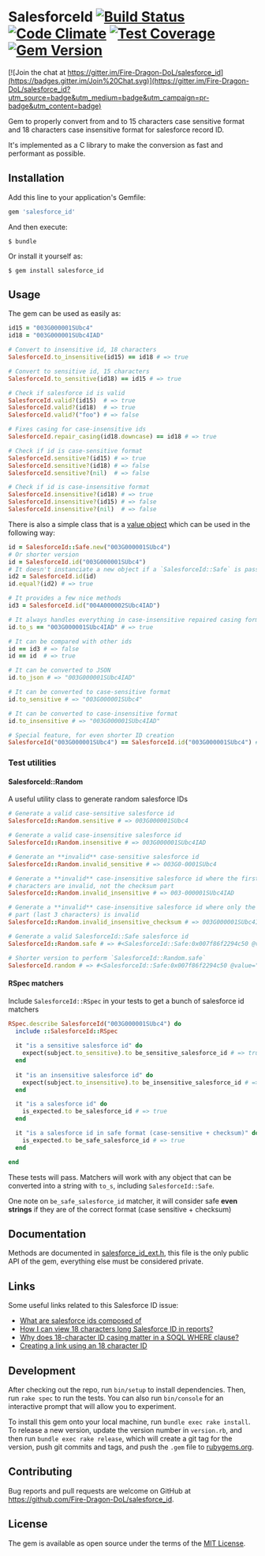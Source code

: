 # SalesforceId [![Build Status](https://api.travis-ci.org/plataformatec/devise.svg?branch=master)](https://travis-ci.org/Fire-Dragon-DoL/salesforce_id.svg?branch=master) [![Code Climate](https://codeclimate.com/github/Fire-Dragon-DoL/salesforce_id/badges/gpa.svg)](https://codeclimate.com/github/Fire-Dragon-DoL/salesforce_id) [![Test Coverage](https://codeclimate.com/github/Fire-Dragon-DoL/salesforce_id/badges/coverage.svg)](https://codeclimate.com/github/Fire-Dragon-DoL/salesforce_id/coverage) [![Gem Version](https://badge.fury.io/rb/salesforce_id.svg)](https://badge.fury.io/rb/salesforce_id)

[![Join the chat at https://gitter.im/Fire-Dragon-DoL/salesforce_id](https://badges.gitter.im/Join%20Chat.svg)](https://gitter.im/Fire-Dragon-DoL/salesforce_id?utm_source=badge&utm_medium=badge&utm_campaign=pr-badge&utm_content=badge)

Gem to properly convert from and to 15 characters case sensitive format and
18 characters case insensitive format for salesforce record ID.

It's implemented as a C library to make the conversion as fast and performant
as possible.

## Installation

Add this line to your application's Gemfile:

```ruby
gem 'salesforce_id'
```

And then execute:

    $ bundle

Or install it yourself as:

    $ gem install salesforce_id

## Usage

The gem can be used as easily as:

```ruby
id15 = "003G000001SUbc4"
id18 = "003G000001SUbc4IAD"

# Convert to insensitive id, 18 characters
SalesforceId.to_insensitive(id15) == id18 # => true

# Convert to sensitive id, 15 characters
SalesforceId.to_sensitive(id18) == id15 # => true

# Check if salesforce id is valid
SalesforceId.valid?(id15)  # => true
SalesforceId.valid?(id18)  # => true
SalesforceId.valid?("foo") # => false

# Fixes casing for case-insensitive ids
SalesforceId.repair_casing(id18.downcase) == id18 # => true

# Check if id is case-sensitive format
SalesforceId.sensitive?(id15) # => true
SalesforceId.sensitive?(id18) # => false
SalesforceId.sensitive?(nil)  # => false

# Check if id is case-insensitive format
SalesforceId.insensitive?(id18) # => true
SalesforceId.insensitive?(id15) # => false
SalesforceId.insensitive?(nil)  # => false
```

There is also a simple class that is a [value object](http://www.sitepoint.com/value-objects-explained-with-ruby/) which can be used in the following way:

```ruby
id = SalesforceId::Safe.new("003G000001SUbc4")
# Or shorter version
id = SalesforceId.id("003G000001SUbc4")
# It doesn't instanciate a new object if a `SalesforceId::Safe` is passed
id2 = SalesforceId.id(id)
id.equal?(id2) # => true

# It provides a few nice methods
id3 = SalesforceId.id("004A000002SUbc4IAD")

# It always handles everything in case-insensitive repaired casing format
id.to_s == "003G000001SUbc4IAD" # => true

# It can be compared with other ids
id == id3 # => false
id == id  # => true

# It can be converted to JSON
id.to_json # => "003G000001SUbc4IAD"

# It can be converted to case-sensitive format
id.to_sensitive # => "003G000001SUbc4"

# It can be converted to case-insensitive format
id.to_insensitive # => "003G000001SUbc4IAD"

# Special feature, for even shorter ID creation
SalesforceId("003G000001SUbc4") == SalesforceId.id("003G000001SUbc4") # => true
```

### Test utilities

#### SalesforceId::Random

A useful utility class to generate random salesforce IDs

```ruby
# Generate a valid case-sensitive salesforce id
SalesforceId::Random.sensitive # => 003G000001SUbc4

# Generate a valid case-insensitive salesforce id
SalesforceId::Random.insensitive # => 003G000001SUbc4IAD

# Generate an **invalid** case-sensitive salesforce id
SalesforceId::Random.invalid_sensitive # => 003G0-0001SUbc4

# Generate a **invalid** case-insensitive salesforce id where the first 15
# characters are invalid, not the checksum part
SalesforceId::Random.invalid_insensitive # => 003-000001SUbc4IAD

# Generate a **invalid** case-insensitive salesforce id where only the checksum
# part (last 3 characters) is invalid
SalesforceId::Random.invalid_insensitive_checksum # => 003G000001SUbc4I9D

# Generate a valid SalesforceId::Safe salesforce id
SalesforceId::Random.safe # => #<SalesforceId::Safe:0x007f86f2294c50 @value="003G000001SUbc4IAD">

# Shorter version to perform `SalesforceId::Random.safe`
SalesforceId.random # => #<SalesforceId::Safe:0x007f86f2294c50 @value="003G000001SUbc4IAD">
```

#### RSpec matchers

Include `SalesforceId::RSpec` in your tests to get a bunch of salesforce id
matchers

```ruby
RSpec.describe SalesforceId("003G000001SUbc4") do
  include ::SalesforceId::RSpec
  
  it "is a sensitive salesforce id" do
    expect(subject.to_sensitive).to be_sensitive_salesforce_id # => true
  end
  
  it "is an insensitive salesforce id" do
    expect(subject.to_insensitive).to be_insensitive_salesforce_id # => true
  end

  it "is a salesforce id" do
    is_expected.to be_salesforce_id # => true
  end

  it "is a salesforce id in safe format (case-sensitive + checksum)" do
    is_expected.to be_safe_salesforce_id # => true
  end

end
```

These tests will pass. Matchers will work with any object that can be converted
into a string with `to_s`, including `SalesforceId::Safe`.

One note on `be_safe_salesforce_id` matcher, it will consider safe **even
strings** if they are of the correct format (case sensitive + checksum)

## Documentation

Methods are documented in [salesforce_id_ext.h](https://github.com/Fire-Dragon-DoL/salesforce_id/blob/master/ext/salesforce_id/salesforce_id_ext.h), this file is
the only public API of the gem, everything else must be considered private.

## Links

Some useful links related to this Salesforce ID issue:

- [What are salesforce ids composed of](http://salesforce.stackexchange.com/questions/1653/what-are-salesforce-ids-composed-of)
- [How I can view 18 characters long Salesforce ID in reports?](https://success.salesforce.com/answers?id=90630000000gy8oAAA)
- [Why does 18-character ID casing matter in a SOQL WHERE clause?](http://salesforce.stackexchange.com/questions/50163/why-does-18-character-id-casing-matter-in-a-soql-where-clause)
- [Creating a link using an 18 character ID](http://salesforce.stackexchange.com/questions/9568/creating-a-link-using-an-18-character-id/9569#9569)

## Development

After checking out the repo, run `bin/setup` to install dependencies. Then, run `rake spec` to run the tests. You can also run `bin/console` for an interactive prompt that will allow you to experiment.

To install this gem onto your local machine, run `bundle exec rake install`. To release a new version, update the version number in `version.rb`, and then run `bundle exec rake release`, which will create a git tag for the version, push git commits and tags, and push the `.gem` file to [rubygems.org](https://rubygems.org).

## Contributing

Bug reports and pull requests are welcome on GitHub at https://github.com/Fire-Dragon-DoL/salesforce_id.


## License

The gem is available as open source under the terms of the [MIT License](http://opensource.org/licenses/MIT).


